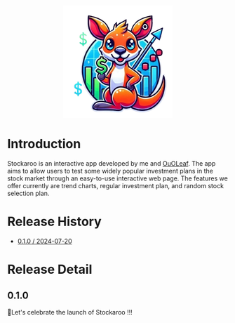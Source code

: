 <p align="center">
	<img src="logo.png" width="250">
</p>

# Introduction 
Stockaroo is an interactive app developed by me and [OuOLeaf](https://github.com/OuOLeaf). The app aims to allow users to test some widely popular investment plans in the stock market through an easy-to-use interactive web page. The features we offer currently are trend charts, regular investment plan, and random stock selection plan.

# Release History
- [0.1.0 / 2024-07-20](#0.1.0)
	
# Release Detail

## 0.1.0
🎉Let's celebrate the launch of Stockaroo !!!

